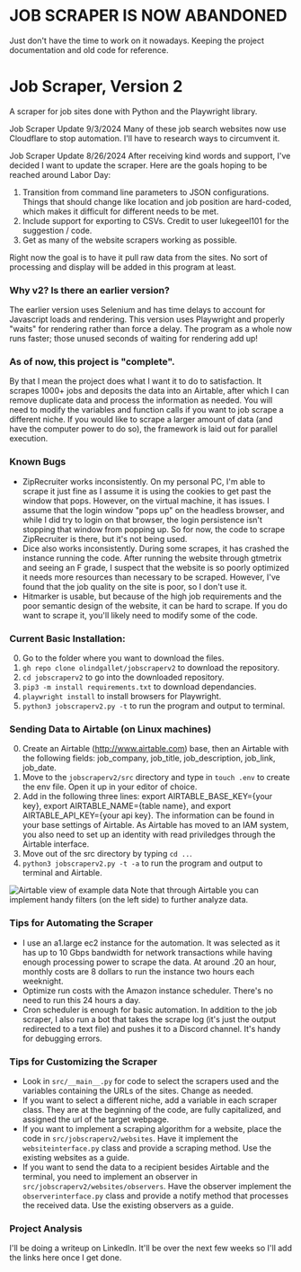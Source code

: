 # JOB SCRAPER IS NOW ABANDONED
Just don't have the time to work on it nowadays.  Keeping the project documentation and old code for reference.

# Job Scraper, Version 2
A scraper for job sites done with Python and the Playwright library.

Job Scraper Update 9/3/2024
Many of these job search websites now use Cloudflare to stop automation.  I'll have to research ways to circumvent it.

Job Scraper Update 8/26/2024
After receiving kind words and support, I've decided I want to update the scraper.  Here are the goals
hoping to be reached around Labor Day:

1.  Transition from command line parameters to JSON configurations.  Things that should change like
location and job position are hard-coded, which makes it difficult for different needs to be met.
2.  Include support for exporting to CSVs.  Credit to user lukegeel101 for the suggestion / code.
3.  Get as many of the website scrapers working as possible.

Right now the goal is to have it pull raw data from the sites.  No sort of processing and display will be added in this program at least.

### Why v2?  Is there an earlier version?
The earlier version uses Selenium and has time delays to account for Javascript loads and rendering.  This version uses Playwright and properly "waits" for rendering rather than force a delay.  The program as a whole now runs faster; those unused seconds of waiting for rendering add up!  

### As of now, this project is "complete".
By that I mean the project does what I want it to do to satisfaction.  It scrapes 1000+ jobs and deposits the data into an Airtable, after which I can remove duplicate data and process the information as needed.  You will need to modify the variables and function calls if you want to job scrape a different niche.  If you would like to scrape a larger amount of data (and have the computer power to do so), the framework is laid out for parallel execution.

### Known Bugs
- ZipRecruiter works inconsistently.  On my personal PC, I'm able to scrape it just fine as I assume it is using the cookies to get past the window that pops.  However, on the virtual machine, it has issues.  I assume that the login window "pops up" on the headless browser, and while I did try to login on that browser, the login persistence isn't stopping that window from popping up.  So for now, the code to scrape ZipRecruiter is there, but it's not being used.
- Dice also works inconsistently.  During some scrapes, it has crashed the instance running the code.  After running the website through gtmetrix and seeing an F grade, I suspect that the website is so poorly optimized it needs more resources than necessary to be scraped.  However, I've found that the job quality on the site is poor, so I don't use it.
- Hitmarker is usable, but because of the high job requirements and the poor semantic design of the website, it can be hard to scrape.  If you do want to scrape it, you'll likely need to modify some of the code.

### Current Basic Installation:
0.  Go to the folder where you want to download the files. 
1.  ```gh repo clone olindgallet/jobscraperv2``` to download the repository.
2.  ```cd jobscraperv2``` to go into the downloaded repository.
2.  ```pip3 -m install requirements.txt``` to download dependancies.
3.  ```playwright install``` to install browsers for Playwright.
4.  ```python3 jobscraperv2.py -t``` to run the program and output to terminal.

### Sending Data to Airtable (on Linux machines)
0.  Create an Airtable (http://www.airtable.com) base, then an Airtable with the following fields: job_company, job_title, job_description, job_link, job_date.
1.  Move to the ```jobscraperv2/src``` directory and type in ```touch .env``` to create the env file.  Open it up in your editor of choice.
2.  Add in the following three lines: export AIRTABLE_BASE_KEY={your key}, export AIRTABLE_NAME={table name}, and export AIRTABLE_API_KEY={your api key}.  The information can be found in your base settings of Airtable.  As Airtable has moved to an IAM system, you also need to set up an identity with read priviledges through the Airtable interface.
3.  Move out of the src directory by typing ```cd ..```.
4.  ```python3 jobscraperv2.py -t -a``` to run the program and output to terminal and Airtable.

![Airtable view of example data](https://github.com/olindgallet/jobscraperv2/blob/master/AirtableReview.png)
Note that through Airtable you can implement handy filters (on the left side) to further analyze data.

### Tips for Automating the Scraper
- I use an a1.large ec2 instance for the automation.  It was selected as it has up to 10 Gbps bandwidth for network transactions while having enough processing power to scrape the data.  At around .20 an hour, monthly costs are 8 dollars to run the instance two hours each weeknight.
- Optimize run costs with the Amazon instance scheduler.  There's no need to run this 24 hours a day.
- Cron scheduler is enough for basic automation.  In addition to the job scraper, I also run a bot that takes the scrape log (it's just the output redirected to a text file) and pushes it to a Discord channel.  It's handy for debugging errors.

### Tips for Customizing the Scraper
- Look in ```src/__main__.py``` for code to select the scrapers used and the variables containing the URLs of the sites.  Change as needed.
- If you want to select a different niche, add a variable in each scraper class.  They are at the beginning of the code, are fully capitalized, and assigned the url of the target webpage.
- If you want to implement a scraping algorithm for a website, place the code in ```src/jobscraperv2/websites```.  Have it implement the ```websiteinterface.py``` class and provide a scraping method.  Use the existing websites as a guide.
- If you want to send the data to a recipient besides Airtable and the terminal, you need to implement an observer in ```src/jobscraperv2/websites/observers```.  Have the observer implement the ```observerinterface.py``` class and provide a notify method that processes the received data.  Use the existing observers as a guide.

### Project Analysis
I'll be doing a writeup on LinkedIn.  It'll be over the next few weeks so I'll add the links here once I get done.

